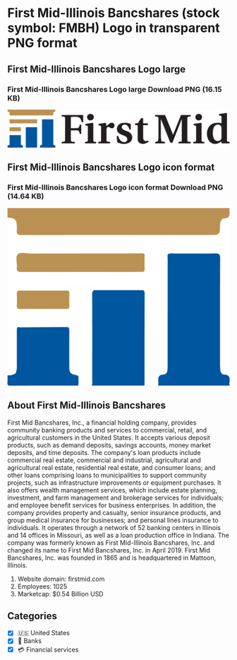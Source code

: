 # First Mid-Illinois Bancshares (stock symbol: FMBH) Logo in transparent PNG format

## First Mid-Illinois Bancshares Logo large

### First Mid-Illinois Bancshares Logo large Download PNG (16.15 KB)

![First Mid-Illinois Bancshares Logo large Download PNG (16.15 KB)](/img/orig/FMBH_BIG-2660e678.png)

## First Mid-Illinois Bancshares Logo icon format

### First Mid-Illinois Bancshares Logo icon format Download PNG (14.64 KB)

![First Mid-Illinois Bancshares Logo icon format Download PNG (14.64 KB)](/img/orig/FMBH-6a3cb29e.png)

## About First Mid-Illinois Bancshares

First Mid Bancshares, Inc., a financial holding company, provides community banking products and services to commercial, retail, and agricultural customers in the United States. It accepts various deposit products, such as demand deposits, savings accounts, money market deposits, and time deposits. The company's loan products include commercial real estate, commercial and industrial, agricultural and agricultural real estate, residential real estate, and consumer loans; and other loans comprising loans to municipalities to support community projects, such as infrastructure improvements or equipment purchases. It also offers wealth management services, which include estate planning, investment, and farm management and brokerage services for individuals; and employee benefit services for business enterprises. In addition, the company provides property and casualty, senior insurance products, and group medical insurance for businesses; and personal lines insurance to individuals. It operates through a network of 52 banking centers in Illinois and 14 offices in Missouri, as well as a loan production office in Indiana. The company was formerly known as First Mid-Illinois Bancshares, Inc. and changed its name to First Mid Bancshares, Inc. in April 2019. First Mid Bancshares, Inc. was founded in 1865 and is headquartered in Mattoon, Illinois.

1. Website domain: firstmid.com
2. Employees: 1025
3. Marketcap: $0.54 Billion USD


## Categories
- [x] 🇺🇸 United States
- [x] 🏦 Banks
- [x] 💳 Financial services
